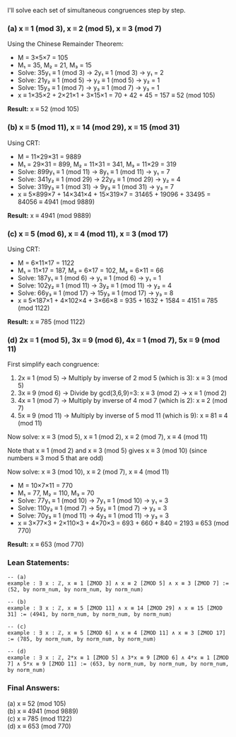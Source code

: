 I'll solve each set of simultaneous congruences step by step.

### (a) x ≡ 1 (mod 3), x ≡ 2 (mod 5), x ≡ 3 (mod 7)

Using the Chinese Remainder Theorem:
- M = 3×5×7 = 105
- M₁ = 35, M₂ = 21, M₃ = 15
- Solve: 35y₁ ≡ 1 (mod 3) → 2y₁ ≡ 1 (mod 3) → y₁ = 2
- Solve: 21y₂ ≡ 1 (mod 5) → y₂ ≡ 1 (mod 5) → y₂ = 1
- Solve: 15y₃ ≡ 1 (mod 7) → y₃ ≡ 1 (mod 7) → y₃ = 1
- x ≡ 1×35×2 + 2×21×1 + 3×15×1 = 70 + 42 + 45 = 157 ≡ 52 (mod 105)

**Result:** x ≡ 52 (mod 105)

### (b) x ≡ 5 (mod 11), x ≡ 14 (mod 29), x ≡ 15 (mod 31)

Using CRT:
- M = 11×29×31 = 9889
- M₁ = 29×31 = 899, M₂ = 11×31 = 341, M₃ = 11×29 = 319
- Solve: 899y₁ ≡ 1 (mod 11) → 8y₁ ≡ 1 (mod 11) → y₁ = 7
- Solve: 341y₂ ≡ 1 (mod 29) → 22y₂ ≡ 1 (mod 29) → y₂ = 4
- Solve: 319y₃ ≡ 1 (mod 31) → 9y₃ ≡ 1 (mod 31) → y₃ = 7
- x ≡ 5×899×7 + 14×341×4 + 15×319×7 = 31465 + 19096 + 33495 = 84056 ≡ 4941 (mod 9889)

**Result:** x ≡ 4941 (mod 9889)

### (c) x ≡ 5 (mod 6), x ≡ 4 (mod 11), x ≡ 3 (mod 17)

Using CRT:
- M = 6×11×17 = 1122
- M₁ = 11×17 = 187, M₂ = 6×17 = 102, M₃ = 6×11 = 66
- Solve: 187y₁ ≡ 1 (mod 6) → y₁ ≡ 1 (mod 6) → y₁ = 1
- Solve: 102y₂ ≡ 1 (mod 11) → 3y₂ ≡ 1 (mod 11) → y₂ = 4
- Solve: 66y₃ ≡ 1 (mod 17) → 15y₃ ≡ 1 (mod 17) → y₃ = 8
- x ≡ 5×187×1 + 4×102×4 + 3×66×8 = 935 + 1632 + 1584 = 4151 ≡ 785 (mod 1122)

**Result:** x ≡ 785 (mod 1122)

### (d) 2x ≡ 1 (mod 5), 3x ≡ 9 (mod 6), 4x ≡ 1 (mod 7), 5x ≡ 9 (mod 11)

First simplify each congruence:
1. 2x ≡ 1 (mod 5) → Multiply by inverse of 2 mod 5 (which is 3): x ≡ 3 (mod 5)
2. 3x ≡ 9 (mod 6) → Divide by gcd(3,6,9)=3: x ≡ 3 (mod 2) → x ≡ 1 (mod 2)
3. 4x ≡ 1 (mod 7) → Multiply by inverse of 4 mod 7 (which is 2): x ≡ 2 (mod 7)
4. 5x ≡ 9 (mod 11) → Multiply by inverse of 5 mod 11 (which is 9): x ≡ 81 ≡ 4 (mod 11)

Now solve: x ≡ 3 (mod 5), x ≡ 1 (mod 2), x ≡ 2 (mod 7), x ≡ 4 (mod 11)

Note that x ≡ 1 (mod 2) and x ≡ 3 (mod 5) gives x ≡ 3 (mod 10) (since numbers ≡ 3 mod 5 that are odd)

Now solve: x ≡ 3 (mod 10), x ≡ 2 (mod 7), x ≡ 4 (mod 11)
- M = 10×7×11 = 770
- M₁ = 77, M₂ = 110, M₃ = 70
- Solve: 77y₁ ≡ 1 (mod 10) → 7y₁ ≡ 1 (mod 10) → y₁ = 3
- Solve: 110y₂ ≡ 1 (mod 7) → 5y₂ ≡ 1 (mod 7) → y₂ = 3
- Solve: 70y₃ ≡ 1 (mod 11) → 4y₃ ≡ 1 (mod 11) → y₃ = 3
- x ≡ 3×77×3 + 2×110×3 + 4×70×3 = 693 + 660 + 840 = 2193 ≡ 653 (mod 770)

**Result:** x ≡ 653 (mod 770)

### Lean Statements:
```lean
-- (a)
example : ∃ x : ℤ, x ≡ 1 [ZMOD 3] ∧ x ≡ 2 [ZMOD 5] ∧ x ≡ 3 [ZMOD 7] := ⟨52, by norm_num, by norm_num, by norm_num⟩

-- (b)
example : ∃ x : ℤ, x ≡ 5 [ZMOD 11] ∧ x ≡ 14 [ZMOD 29] ∧ x ≡ 15 [ZMOD 31] := ⟨4941, by norm_num, by norm_num, by norm_num⟩

-- (c)
example : ∃ x : ℤ, x ≡ 5 [ZMOD 6] ∧ x ≡ 4 [ZMOD 11] ∧ x ≡ 3 [ZMOD 17] := ⟨785, by norm_num, by norm_num, by norm_num⟩

-- (d)
example : ∃ x : ℤ, 2*x ≡ 1 [ZMOD 5] ∧ 3*x ≡ 9 [ZMOD 6] ∧ 4*x ≡ 1 [ZMOD 7] ∧ 5*x ≡ 9 [ZMOD 11] := ⟨653, by norm_num, by norm_num, by norm_num, by norm_num⟩
```

### Final Answers:
(a) x ≡ 52 (mod 105)  
(b) x ≡ 4941 (mod 9889)  
(c) x ≡ 785 (mod 1122)  
(d) x ≡ 653 (mod 770)